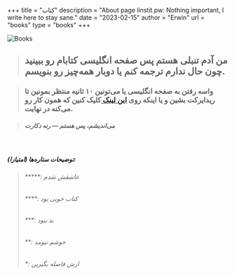 +++
title = "کتاب"
description = "About page linstit.pw: Nothing important, I write here to stay sane."
date = "2023-02-15"
author = "Erwin"
url = "books"
type = "books"
+++




<meta http-equiv="Refresh" content="10; url='/books'" />

<div>
<div class="site-author-image" style='max-width: 99%; border: none;'>

![Books](/books/1.jpg "Books")

</div>
</div>


> <h2>من آدم تنبلی هستم پس صفحه انگلیسی کتابام رو ببینید چون حال ندارم ترجمه کنم یا دوبار همه‌چیز رو بنویسم.</h2>

> <h3> واسه رفتن به صفحه انگلیسی یا می‌تونین ۱۰ ثانیه منتظر بمونین تا ریدایرکت بشین و یا اینکه روی   <a href ="/books"> این لینک </a>  کلیک کنین که همون کار رو می‌کنه در نهایت. </h3>

> <h5> <i>می‌اندیشم، پس هستم — رنه دکارت</i> </h5>

<br/>

<h5> توضیحات ستاره‌ها (امتیازا): </h5>

> <h6> *****: عاشقش شدم </h6>
> <h6> ****: کتاب خوبی بود </h6>
> <h6> ***: بد نبود </h6>
> <h6> **: خوشم نیومد </h6>
> <h6> *: ازش فاصله بگیرین </h6>


<br/>
